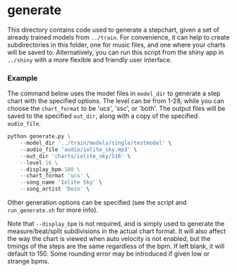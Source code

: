 # generate

This directory contains code used to generate a stepchart, given a set of already 
trained models from `../train`. For convenience, it can help to create subdirectories
in this folder, one for music files, and one where your charts will be saved to. Alternatively,
you can run this script from the shiny app in `../shiny` with a more flexible and friendly
user interface.

### Example

The command below uses the model files in `model_dir` to generate a step chart
with the specified options. The level can be from 1-28, while you can choose the 
`chart_format` to be 'ucs', 'ssc', or 'both'. The output files will be saved to the
specified `out_dir`, along with a copy of the specified `audio_file`.

```python
python generate.py \
    --model_dir '../train/models/single/testmodel' \
    --audio_file 'audio/iolite_sky.mp3' \
    --out_dir 'charts/iolite_sky/S16' \
    --level 16 \
    --display_bpm 180 \
    --chart_format 'ucs' \
    --song_name 'Iolite Sky' \
    --song_artist 'Doin' \
```

Other generation options can be specified (see the script and `run_generate.sh` for more info).

Note that `--display_bpm` is not required, and is simply used to generate the measure/beat/split
subdivisions in the actual chart format. It will also affect the way the chart is viewed
when auto velocity is not enabled, but the timings of the steps are the same regardless of the
bpm. If left blank, it will default to 150. Some rounding error may be introduced if given low
or strange bpms.